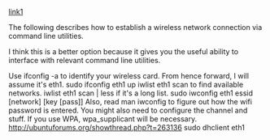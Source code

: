 [link1](http://askubuntu.com/questions/55805/how-do-i-re-install-network-manager-without-an-internet-connection)


The following describes how to establish a wireless network connection via command line utilities.

I think this is a better option because it gives you the useful ability to interface with relevant command line utilities.

Use ifconfig -a to identify your wireless card. From hence forward, I will assume it's eth1.
sudo ifconfig eth1 up
iwlist eth1 scan to find available networks. iwlist eth1 scan | less if it's a long list.
sudo iwconfig eth1 essid [network] [key [pass]] Also, read man iwconfig to figure out how the wifi password is entered. You might also need to configure the channel and stuff.
If you use WPA, wpa_supplicant will be necessary. http://ubuntuforums.org/showthread.php?t=263136
sudo dhclient eth1
